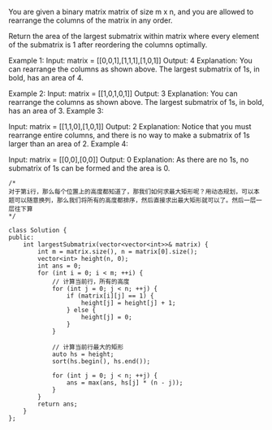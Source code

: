 You are given a binary matrix matrix of size m x n, and you are allowed to rearrange the columns of the matrix in any order.

Return the area of the largest submatrix within matrix where every element of the submatrix is 1 after reordering the columns optimally.

 

Example 1:
Input: matrix = [[0,0,1],[1,1,1],[1,0,1]]
Output: 4
Explanation: You can rearrange the columns as shown above.
The largest submatrix of 1s, in bold, has an area of 4.

Example 2:
Input: matrix = [[1,0,1,0,1]]
Output: 3
Explanation: You can rearrange the columns as shown above.
The largest submatrix of 1s, in bold, has an area of 3.
Example 3:

Input: matrix = [[1,1,0],[1,0,1]]
Output: 2
Explanation: Notice that you must rearrange entire columns, and there is no way to make a submatrix of 1s larger than an area of 2.
Example 4:

Input: matrix = [[0,0],[0,0]]
Output: 0
Explanation: As there are no 1s, no submatrix of 1s can be formed and the area is 0.

```
/*
对于第i行，那么每个位置上的高度都知道了，那我们如何求最大矩形呢？用动态规划，可以本题可以随意换列，那么我们将所有的高度都排序，然后直接求出最大矩形就可以了。然后一层一层往下算
*/

class Solution {
public:
    int largestSubmatrix(vector<vector<int>>& matrix) {
        int m = matrix.size(), n = matrix[0].size();
        vector<int> height(n, 0);
        int ans = 0;
        for (int i = 0; i < m; ++i) {
            // 计算当前行，所有的高度
            for (int j = 0; j < n; ++j) {
                if (matrix[i][j] == 1) {
                    height[j] = height[j] + 1;
                } else {
                    height[j] = 0;
                }
            }
            
            // 计算当前行最大的矩形
            auto hs = height;
            sort(hs.begin(), hs.end());
            
            for (int j = 0; j < n; ++j) {
                ans = max(ans, hs[j] * (n - j));
            }
        }
        return ans;
    }
};

```
